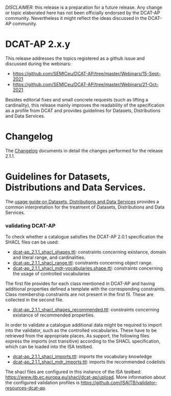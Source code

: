 *DISCLAIMER*: this release is a preparation for a future release.
Any change or topic elaborated here has not been officially endorsed by the DCAT-AP community.
Nevertheless it might reflect the ideas discussed in the DCAT-AP community.


# DCAT-AP 2.x.y 

This release addresses the topics registered as a github issue and discussed during the webinars:
  - https://github.com/SEMICeu/DCAT-AP/tree/master/Webinars/15-Sept-2021
  - https://github.com/SEMICeu/DCAT-AP/tree/master/Webinars/21-Oct-2021

Besides editorial fixes and small concrete requests (such as lifting a cardinality), this release mainly improves the readability of the specification as a profile from DCAT and provides guidelines for Datasets, Distributions and Data Services. 

# Changelog
The [Changelog](CHANGELOG.md) documents in detail the changes performed for the release 2.1.1. 

# Guidelines for Datasets, Distributions and Data Services.
The [usage guide on Datasets, Distributions and Data Services](usageguide-dataset-distribution-dataservice.md) provides a common interpretation for the treatment of Datasets, Distributions and Data Services.

### validating DCAT-AP
To check whether a catalogue satisfies the DCAT-AP 2.0.1 specification the SHACL files can be used:
- [dcat-ap_2.1.1_shacl_shapes.ttl](https://github.com/SEMICeu/DCAT-AP/blob/2.1.1-draft/releases/2.1.1/dcat-ap_2.0.1_shacl_shapes.ttl): constraints concerning existance, domain and literal range, and cardinalities.
- [dcat-ap_2.1.1_shacl_range.ttl](https://github.com/SEMICeu/DCAT-AP/blob/2.1.1-draft/releases/2.1.1/dcat-ap_2.0.1_shacl_range.ttl): constraints concerning object range.
- [dcat-ap_2.1.1_shacl_mdr-vocabularies.shape.ttl](https://github.com/SEMICeu/DCAT-AP/blob/master/releases/2.1.1-draft/dcat-ap_2.1.1_shacl_mdr-vocabularies.shape.ttl): constraints concerning the usage of controlled vocabularies

The first file provides for each class mentioned in DCAT-AP and having additional properties defined a template with the corresponding constraints. Class membership constraints are not present in the first fil. These are collected in the second file.  

- [dcat-ap_2.1.1_shacl_shapes_recommended.ttl](https://github.com/SEMICeu/DCAT-AP/blob/2.1.1-draft/releases/2.1.1/dcat-ap_2.0.1_shacl_shapes_recommended.ttl): constraints concerning existance of recommended properties. 

In order to validate a catalogue additional data might be required to import into the validator, such as the controlled vocabularies. These have to be retrieved from the appropriate places.
As support, the following files express the imports (not transitive) according to the SHACL specification, which can be loaded into the ISA testbed.
- [dcat-ap_2.1.1_shacl_imports.ttl](https://github.com/SEMICeu/DCAT-AP/blob/2.1.1-draft/releases/2.1.1/dcat-ap_2.1.1_shacl_imports.ttl): imports the vocabulary knowledge
- [dcat-ap_2.1.1_shacl_mdr_imports.ttl](https://github.com/SEMICeu/DCAT-AP/blob/2.1.1-draft/releases/2.1.1/dcat-ap_2.1.1_shacl_mdr_imports.ttl): imports the recommended codelists

The shacl files are configured in this instance of the ISA testbed: https://www.itb.ec.europa.eu/shacl/dcat-ap/upload. More information about the configured validation profiles is https://github.com/ISAITB/validator-resources-dcat-ap. 


